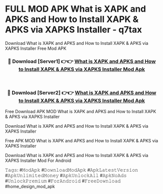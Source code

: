 # FULL MOD APK What is XAPK and APKS and How to Install XAPK & APKS via XAPKS Installer - q7tax
Download What is XAPK and APKS and How to Install XAPK & APKS via XAPKS Installer Free Mod APK

<div align="center">
<h3>🔴 Download [Server1] 👉👉 <a href="https://apk-comot.site?title=What_is_XAPK_and_APKS_and_How_to_Install_XAPK_&_APKS_via_XAPKS_Installer">What is XAPK and APKS and How to Install XAPK & APKS via XAPKS Installer Mod Apk</a></h3><br>

<h3>🔴 Download [Server2] 👉👉 <a href="https://apk-comot.site?title=What_is_XAPK_and_APKS_and_How_to_Install_XAPK_&_APKS_via_XAPKS_Installer">What is XAPK and APKS and How to Install XAPK & APKS via XAPKS Installer Mod Apk</a></h3>
</div>


Free Download APK MOD What is XAPK and APKS and How to Install XAPK & APKS via XAPKS Installer

Download What is XAPK and APKS and How to Install XAPK & APKS via XAPKS Installer 

Free APK MOD What is XAPK and APKS and How to Install XAPK & APKS via XAPKS Installer 

Download What is XAPK and APKS and How to Install XAPK & APKS via XAPKS Installer Mod For Android

𝚃𝚊𝚐𝚜: #𝙼𝚘𝚍𝙰𝚙𝚔 #𝙳𝚘𝚠𝚗𝚕𝚘𝚊𝚍𝙼𝚘𝚍𝙰𝚙𝚔 #𝙰𝚙𝚔𝙻𝚊𝚝𝚎𝚜𝚝𝚅𝚎𝚛𝚜𝚒𝚘𝚗 #𝙰𝚙𝚔𝚄𝚗𝚕𝚒𝚖𝚒𝚝𝚎𝚍𝙼𝚘𝚗𝚎𝚢 #𝙰𝚙𝚔𝚄𝚗𝚕𝚘𝚌𝚔𝙰𝚕𝚕 #𝙰𝚙𝚔𝙽𝚘𝙰𝚍𝚜 #𝚄𝚗𝚕𝚘𝚌𝚔𝙿𝚛𝚎𝚖𝚒𝚞𝚖 #𝙵𝚘𝚛𝙰𝚗𝚍𝚛𝚘𝚒𝚍 #𝙵𝚛𝚎𝚎𝙳𝚘𝚠𝚗𝚕𝚘𝚊𝚍 #home_design_mod_apk